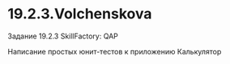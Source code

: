 # 19.2.3.Volchenskova
Задание 19.2.3 SkillFactory: QAP

Написание простых юнит-тестов к приложению Калькулятор
